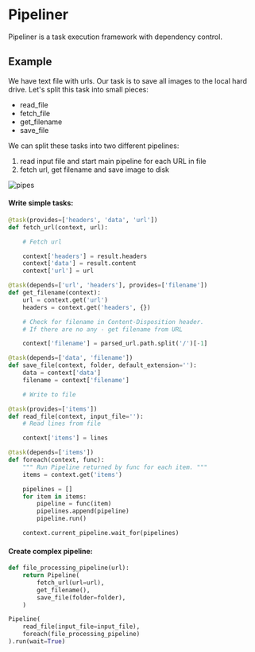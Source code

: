 # Pipeliner

Pipeliner is a task execution framework with dependency control.

## Example

We have text file with urls. Our task is to save all images to the local hard
drive.
Let's split this task into small pieces:
* read_file
* fetch_file
* get_filename
* save_file

We can split these tasks into two different pipelines:

1. read input file and start main pipeline for each URL in file
2. fetch url, get filename and save image to disk

![pipes](https://cloud.githubusercontent.com/assets/26138335/23591981/dc2899bc-020a-11e7-933d-18ec105e2c8a.png)


#### Write simple tasks:

```python
@task(provides=['headers', 'data', 'url'])
def fetch_url(context, url):

    # Fetch url

    context['headers'] = result.headers
    context['data'] = result.content
    context['url'] = url

@task(depends=['url', 'headers'], provides=['filename'])
def get_filename(context):
    url = context.get('url')
    headers = context.get('headers', {})

    # Check for filename in Content-Disposition header.
    # If there are no any - get filename from URL

    context['filename'] = parsed_url.path.split('/')[-1]

@task(depends=['data', 'filename'])
def save_file(context, folder, default_extension=''):
    data = context['data']
    filename = context['filename']

    # Write to file

@task(provides=['items'])
def read_file(context, input_file=''):
    # Read lines from file

    context['items'] = lines

@task(depends=['items'])
def foreach(context, func):
    """ Run Pipeline returned by func for each item. """
    items = context.get('items')

    pipelines = []
    for item in items:
        pipeline = func(item)
        pipelines.append(pipeline)
        pipeline.run()

    context.current_pipeline.wait_for(pipelines)
```

#### Create complex pipeline:

```python
def file_processing_pipeline(url):
    return Pipeline(
        fetch_url(url=url),
        get_filename(),
        save_file(folder=folder),
    )

Pipeline(
    read_file(input_file=input_file),
    foreach(file_processing_pipeline)
).run(wait=True)

```
